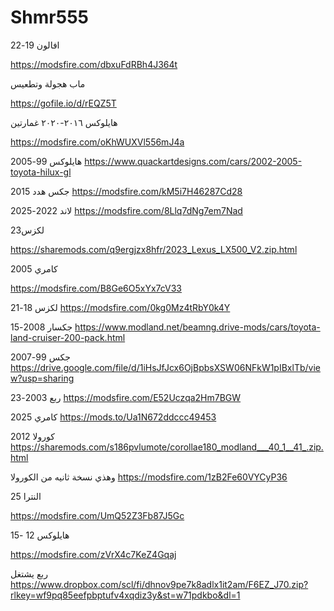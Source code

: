 # Shmr555


افالون 19-22 

https://modsfire.com/dbxuFdRBh4J364t


ماب هجولة وتطعيس

https://gofile.io/d/rEQZ5T




هايلوكس ٢٠١٦-٢٠٢٠ غمارتين 

https://modsfire.com/oKhWUXVl556mJ4a



هايلوكس 99-2005
https://www.quackartdesigns.com/cars/2002-2005-toyota-hilux-gl


جكس هدد 2015 
https://modsfire.com/kM5i7H46287Cd28

لاند 2022-2025
https://modsfire.com/8Llq7dNg7em7Nad

لكزس23

https://sharemods.com/q9ergjzx8hfr/2023_Lexus_LX500_V2.zip.html


كامري 2005

https://modsfire.com/B8Ge6O5xYx7cV33


لكزس 18-21
https://modsfire.com/0kg0Mz4tRbY0k4Y

جكسار 2008-15
https://www.modland.net/beamng.drive-mods/cars/toyota-land-cruiser-200-pack.html

جكس 99-2007
https://drive.google.com/file/d/1iHsJfJcx6OjBpbsXSW06NFkW1pIBxlTb/view?usp=sharing

ربع 2003-23
https://modsfire.com/E52Uczqa2Hm7BGW

كامري 2025
https://mods.to/Ua1N672ddccc49453

كورولا 2012
https://sharemods.com/s186pvlumote/corollae180_modland___40_1__41_.zip.html

وهذي نسخة ثانيه من الكورولا 
https://modsfire.com/1zB2Fe60VYCyP36


النترا 25

https://modsfire.com/UmQ52Z3Fb87J5Gc

هايلوكس 12 -15

https://modsfire.com/zVrX4c7KeZ4Gqaj


ربع يشتغل
https://www.dropbox.com/scl/fi/dhnov9pe7k8adlx1it2am/F6EZ_J70.zip?rlkey=wf9pq85eefpbptufv4xqdiz3y&st=w71pdkbo&dl=1


